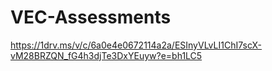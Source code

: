 # VEC-Assessments
https://1drv.ms/v/c/6a0e4e0672114a2a/ESInyVLvLI1ChI7scX-vM28BRZQN_fG4h3djTe3DxYEuyw?e=bh1LC5
